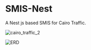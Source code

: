 # SMIS-Nest
A Nest js based SMIS for Cairo Traffic.

![cairo_traffic_2](https://github.com/DresdRam/SMIS-Nest/assets/65346053/e043e98f-5887-4805-973a-80053e0f6917)

![ERD](https://github.com/DresdRam/SMIS-Nest/assets/65346053/a7df577e-d138-41f4-9856-3b7782727254)
